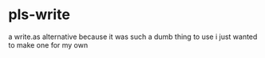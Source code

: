 # pls-write
a write.as alternative because it was such a dumb thing to use i just wanted to make one for my own
